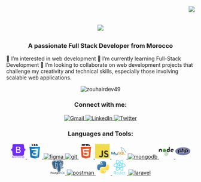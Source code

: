 <img align="right" src="https://visitor-badge.laobi.icu/badge?page_id=zouhairdev49" />

<h1 align="center">
    <img src="https://readme-typing-svg.herokuapp.com/?font=Righteous&size=35&center=true&vCenter=true&width=500&height=70&duration=3000&lines=Hi+There!+👋;+I'm+Zouhair+Eddoubaji!;" />
</h1>

<h3 align="center">A passionate Full Stack Developer from Morocco</h3>


<span align="center">👀 I’m interested in web development  </span>
<span align="center">🌱 I’m currently learning Full-Stack Development  </span>
<span align="center">💞️ I’m looking to collaborate on web development projects that challenge my creativity and technical skills, especially those involving scalable web applications.</span>


<p align="center"> <img src="https://komarev.com/ghpvc/?username=zouhairdev49&label=Profile%20views&color=0e75b6&style=flat" alt="zouhairdev49" /> </p>


<h3 align="center">Connect with me:</h3>
<p align="center">
  <a href="mailto:zouhaireddoubaji497@gmail.com" target="_blank">
    <img align="center" src="https://www.vectorlogo.zone/logos/gmail/gmail-icon.svg" alt="Gmail" width="40" height="40"/>
  </a>
  <a href="https://linkedin.com/in/your-linkedin/zouhair-eddoubaji-59a046290" target="_blank">
    <img align="center" src="https://www.vectorlogo.zone/logos/linkedin/linkedin-icon.svg" alt="LinkedIn" width="40" height="40"/>
  </a>
  <a href="https://twitter.com/your-twitter" target="_blank">
    <img align="center" src="https://www.vectorlogo.zone/logos/twitter/twitter-official.svg" alt="Twitter" width="40" height="40"/>
  </a>
</p>


<h3 align="center">Languages and Tools:</h3>
<p align="center"> 

  <a href="https://getbootstrap.com" target="_blank" rel="noreferrer">
    <img src="https://raw.githubusercontent.com/devicons/devicon/master/icons/bootstrap/bootstrap-plain-wordmark.svg" alt="bootstrap" width="40" height="40"/>
  </a> 
  <a href="https://www.w3schools.com/css/" target="_blank" rel="noreferrer">
    <img src="https://raw.githubusercontent.com/devicons/devicon/master/icons/css3/css3-original-wordmark.svg" alt="css3" width="40" height="40"/>
  </a> 
  <a href="https://www.figma.com/" target="_blank" rel="noreferrer">
    <img src="https://www.vectorlogo.zone/logos/figma/figma-icon.svg" alt="figma" width="40" height="40"/>
  </a> 
  <a href="https://git-scm.com/" target="_blank" rel="noreferrer">
    <img src="https://www.vectorlogo.zone/logos/git-scm/git-scm-icon.svg" alt="git" width="40" height="40"/>
  </a> 
  <a href="https://www.w3.org/html/" target="_blank" rel="noreferrer">
    <img src="https://raw.githubusercontent.com/devicons/devicon/master/icons/html5/html5-original-wordmark.svg" alt="html5" width="40" height="40"/>
  </a> 
  <a href="https://developer.mozilla.org/en-US/docs/Web/JavaScript" target="_blank" rel="noreferrer">
    <img src="https://raw.githubusercontent.com/devicons/devicon/master/icons/javascript/javascript-original.svg" alt="javascript" width="40" height="40"/>
  </a> 
  <a href="https://www.mysql.com/" target="_blank" rel="noreferrer">
    <img src="https://raw.githubusercontent.com/devicons/devicon/master/icons/mysql/mysql-original-wordmark.svg" alt="mysql" width="40" height="40"/>
  </a> 
    <a href="https://www.mysql.com/" target="_blank" rel="noreferrer">
        <img src="https://cdn.jsdelivr.net/gh/devicons/devicon@latest/icons/mongodb/mongodb-original.svg" alt="mongodb" width="40" height="40" />
  </a> 
  <a href="https://nodejs.org" target="_blank" rel="noreferrer">
    <img src="https://raw.githubusercontent.com/devicons/devicon/master/icons/nodejs/nodejs-original-wordmark.svg" alt="nodejs" width="40" height="40"/>
  </a> 
  <a href="https://www.php.net" target="_blank" rel="noreferrer">
    <img src="https://raw.githubusercontent.com/devicons/devicon/master/icons/php/php-original.svg" alt="php" width="40" height="40"/>
  </a> 
  <a href="https://www.postgresql.org" target="_blank" rel="noreferrer">
    <img src="https://raw.githubusercontent.com/devicons/devicon/master/icons/postgresql/postgresql-original-wordmark.svg" alt="postgresql" width="40" height="40"/>
  </a> 
  <a href="https://postman.com" target="_blank" rel="noreferrer">
    <img src="https://www.vectorlogo.zone/logos/getpostman/getpostman-icon.svg" alt="postman" width="40" height="40"/>
  </a> 
  <a href="https://www.python.org" target="_blank" rel="noreferrer">
    <img src="https://raw.githubusercontent.com/devicons/devicon/master/icons/python/python-original.svg" alt="python" width="40" height="40"/>
  </a> 
  <a href="https://reactjs.org/" target="_blank" rel="noreferrer">
    <img src="https://raw.githubusercontent.com/devicons/devicon/master/icons/react/react-original-wordmark.svg" alt="react" width="40" height="40"/>
  </a> 
    <a href="https://laravel.com" target="_blank" rel="noreferrer">
        <img src="https://cdn.jsdelivr.net/gh/devicons/devicon@latest/icons/laravel/laravel-original.svg"  alt="laravel" width="40" height="40" />
  </a> 
</p>


